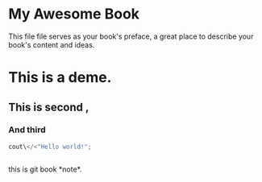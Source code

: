 # My Awesome Book

This file file serves as your book's preface, a great place to describe your book's content and ideas.

# This is a deme.

## This is second ,

### And third

```cpp
cout\</<"Hello world!";
```

```

```

this is git book \*note\*.

